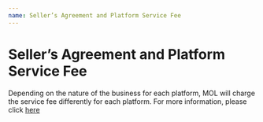 ```yaml
---
name: Seller’s Agreement and Platform Service Fee
---
```


# Seller’s Agreement and Platform Service Fee

Depending on the nature of the business for each platform, MOL will charge the service fee differently for each platform. For more information, please click [here](http://emarineonline.com)
